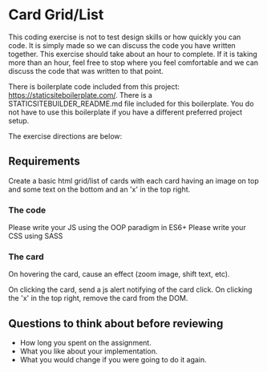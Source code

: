 # Card Grid/List
This coding exercise is not to test design skills or how quickly you can code. It is simply made so we can discuss the code you have written together. This exercise should take about an hour to complete. If it is taking more than an hour, feel free to stop where you feel comfortable and we can discuss the code that was written to that point.

There is boilerplate code included from this project: https://staticsiteboilerplate.com/. There is a STATICSITEBUILDER_README.md file included for this boilerplate.
You do not have to use this boilerplate if you have a different preferred project setup. 

The exercise directions are below:

## Requirements
Create a basic html grid/list of cards with each card having an image on top and some text on the bottom and an 'x' in the top right.

### The code 
Please write your JS using the OOP paradigm in ES6+
Please write your CSS using SASS

### The card
On hovering the card, cause an effect (zoom image, shift text, etc).

On clicking the card, send a js alert notifying of the card click.
On clicking the 'x' in the top right, remove the card from the DOM.

## Questions to think about before reviewing
* How long you spent on the assignment.
* What you like about your implementation.
* What you would change if you were going to do it again.